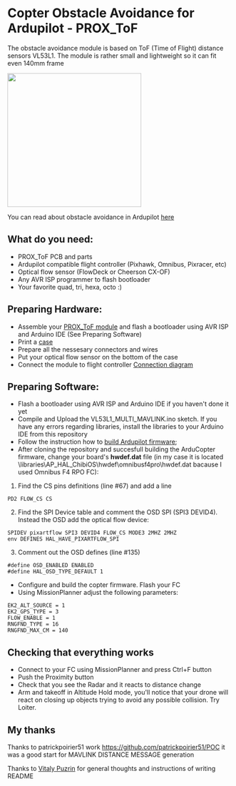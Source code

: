 # Copter Obstacle Avoidance for Ardupilot - PROX_ToF
The obstacle avoidance module is based on ToF (Time of Flight) distance sensors VL53L1. The module is rather small and lightweight so it can fit even 140mm frame

<img src="http://i.piccy.info/i9/1f9c4bb00d5dee2d1902c0de8b1e3bcd/1547496790/388345/1289476/DSCF5705.jpg" width="300">

You can read about obstacle avoidance in Ardupilot [here](http://ardupilot.org/dev/docs/code-overview-object-avoidance.html)

## What do you need:
- PROX_ToF PCB and parts
- Ardupilot compatible flight controller (Pixhawk, Omnibus, Pixracer, etc)
- Optical flow sensor (FlowDeck or Cheerson CX-OF)
- Any AVR ISP programmer to flash bootloader
- Your favorite quad, tri, hexa, octo :)

## Preparing Hardware:
- Assemble your [PROX_ToF module](https://github.com/dollop80/PROX_ToF/tree/master/HW) and flash a bootloader using AVR ISP and Arduino IDE (See Preparing Software)
- Print a [case](https://github.com/dollop80/PROX_ToF/tree/master/3D)
- Prepare all the nessesary connectors and wires
- Put your optical flow sensor on the bottom of the case
- Connect the module to flight controller
[Connection diagram](http://ixbt.photo/photo/259904/60047adsphykfW1/1266301w.jpg)

## Preparing Software:
- Flash a bootloader using AVR ISP and Arduino IDE if you haven't done it yet
- Compile and Upload the VL53L1_MULTI_MAVLINK.ino sketch. If you have any errors regarding libraries, install the libraries to your Arduino IDE from this repository
- Follow the instruction how to [build Ardupilot firmware](http://ardupilot.org/dev/docs/building-the-code.html);
- After cloning the repository and succesfull building the ArduCopter firmware, change your board's **hwdef.dat** file (in my case it is located \libraries\AP_HAL_ChibiOS\hwdef\omnibusf4pro\hwdef.dat bacause I used Omnibus F4 RPO FC):
1. Find the CS pins definitions (line #67) and add a line
```
PD2 FLOW_CS CS
```
2. Find the SPI Device table and comment the OSD SPI (SPI3 DEVID4). Instead the OSD add the optical flow device:
```
SPIDEV pixartflow SPI3 DEVID4 FLOW_CS MODE3 2MHZ 2MHZ
env DEFINES HAL_HAVE_PIXARTFLOW_SPI
```
3. Comment out the OSD defines (line #135)
```
#define OSD_ENABLED ENABLED
#define HAL_OSD_TYPE_DEFAULT 1
```
- Configure and build the copter firmware. Flash your FC
- Using MissionPlanner adjust the following parameters:
```
EK2_ALT_SOURCE = 1
EK2_GPS_TYPE = 3
FLOW_ENABLE = 1
RNGFND_TYPE = 16
RNGFND_MAX_CM = 140
```
## Checking that everything works
- Connect to your FC using MissionPlanner and press Ctrl+F button
- Push the Proximity button
- Check that you see the Radar and it reacts to distance change
[](http://ardupilot.org/dev/_images/code-overview-object-avoidance4.png)
- Arm and takeoff in Altitude Hold mode, you'll notice that your drone will react on closing up objects trying to avoid any possible collision. Try Loiter.

## My thanks
Thanks to patrickpoirier51 work https://github.com/patrickpoirier51/POC it was a good start for MAVLINK DISTANCE MESSAGE generation

Thanks to [Vitaly Puzrin](http://forum.rcdesign.ru/member.php?u=349) for general thoughts and instructions of writing README 
